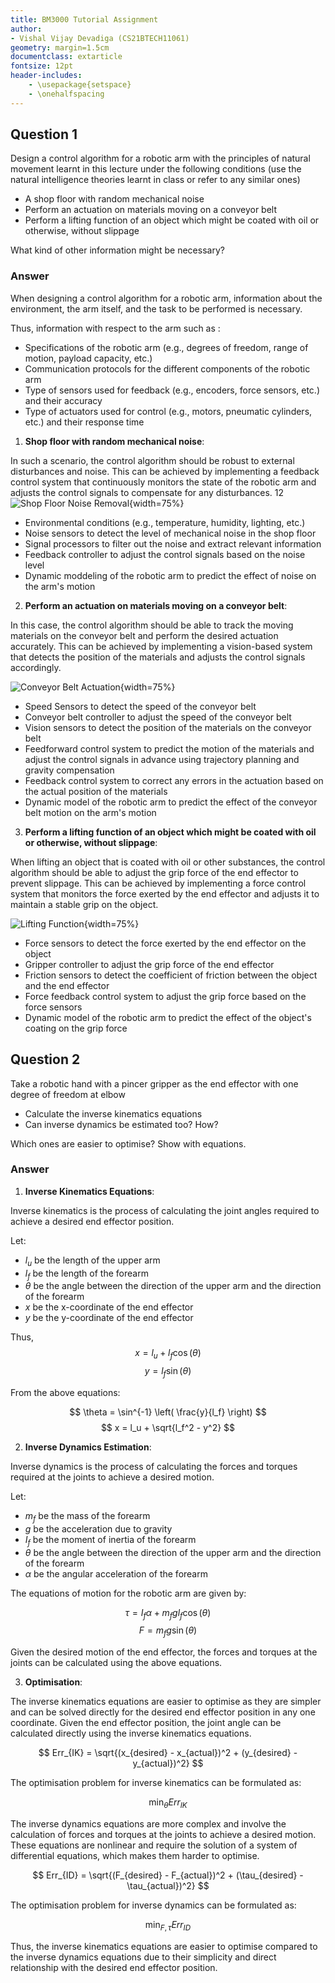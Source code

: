 ```yaml
---
title: BM3000 Tutorial Assignment
author: 
- Vishal Vijay Devadiga (CS21BTECH11061)
geometry: margin=1.5cm
documentclass: extarticle
fontsize: 12pt
header-includes:
    - \usepackage{setspace}
    - \onehalfspacing
---
```


## Question 1 

Design a control algorithm for a robotic arm with the principles of natural movement learnt in this lecture under the following conditions (use the natural intelligence theories learnt in class or refer to any similar ones)

- A shop floor with random mechanical noise
- Perform an actuation on materials moving on a conveyor belt
- Perform a lifting function of an object which might be coated with oil or otherwise, without slippage

What kind of other information might be necessary?

### Answer

When designing a control algorithm for a robotic arm, information about the environment, the arm itself, and the task to be performed is necessary.

Thus, information with respect to the arm such as :

- Specifications of the robotic arm (e.g., degrees of freedom, range of motion, payload capacity, etc.)
- Communication protocols for the different components of the robotic arm
- Type of sensors used for feedback (e.g., encoders, force sensors, etc.) and their accuracy
- Type of actuators used for control (e.g., motors, pneumatic cylinders, etc.) and their response time

1) **Shop floor with random mechanical noise**:

In such a scenario, the control algorithm should be robust to external disturbances and noise. This can be achieved by implementing a feedback control system that continuously monitors the state of the robotic arm and adjusts the control signals to compensate for any disturbances.
12
![Shop Floor Noise Removal](./shopnoise.png){width=75%}

- Environmental conditions (e.g., temperature, humidity, lighting, etc.)
- Noise sensors to detect the level of mechanical noise in the shop floor
- Signal processors to filter out the noise and extract relevant information
- Feedback controller to adjust the control signals based on the noise level
- Dynamic moddeling of the robotic arm to predict the effect of noise on the arm's motion

2) **Perform an actuation on materials moving on a conveyor belt**:

In this case, the control algorithm should be able to track the moving materials on the conveyor belt and perform the desired actuation accurately. This can be achieved by implementing a vision-based system that detects the position of the materials and adjusts the control signals accordingly.

![Conveyor Belt Actuation](./conveyor.png){width=75%}

- Speed Sensors to detect the speed of the conveyor belt
- Conveyor belt controller to adjust the speed of the conveyor belt
- Vision sensors to detect the position of the materials on the conveyor belt
- Feedforward control system to predict the motion of the materials and adjust the control signals in advance using trajectory planning and gravity compensation
- Feedback control system to correct any errors in the actuation based on the actual position of the materials
- Dynamic model of the robotic arm to predict the effect of the conveyor belt motion on the arm's motion

3) **Perform a lifting function of an object which might be coated with oil or otherwise, without slippage**:

When lifting an object that is coated with oil or other substances, the control algorithm should be able to adjust the grip force of the end effector to prevent slippage. This can be achieved by implementing a force control system that monitors the force exerted by the end effector and adjusts it to maintain a stable grip on the object.

![Lifting Function](./lifting.png){width=75%}

- Force sensors to detect the force exerted by the end effector on the object
- Gripper controller to adjust the grip force of the end effector
- Friction sensors to detect the coefficient of friction between the object and the end effector
- Force feedback control system to adjust the grip force based on the force sensors
- Dynamic model of the robotic arm to predict the effect of the object's coating on the grip force

## Question 2

Take a robotic hand with a pincer gripper as the end effector with one degree of freedom at elbow

- Calculate the inverse kinematics equations
- Can inverse dynamics be estimated too? How?

Which ones are easier to optimise? Show with equations.

### Answer

1) **Inverse Kinematics Equations**:

Inverse kinematics is the process of calculating the joint angles required to achieve a desired end effector position.

Let:

- $l_u$ be the length of the upper arm
- $l_f$ be the length of the forearm
- $\theta$ be the angle between the direction of the upper arm and the direction of the forearm
- $x$ be the x-coordinate of the end effector
- $y$ be the y-coordinate of the end effector

Thus,
$$ x = l_u + l_f \cos(\theta) $$
$$ y = l_f \sin(\theta) $$

From the above equations:

$$ \theta = \sin^{-1} \left( \frac{y}{l_f} \right) $$
$$ x = l_u + \sqrt{l_f^2 - y^2} $$

2) **Inverse Dynamics Estimation**:

Inverse dynamics is the process of calculating the forces and torques required at the joints to achieve a desired motion.

Let:

- $m_f$ be the mass of the forearm
- $g$ be the acceleration due to gravity
- $I_f$ be the moment of inertia of the forearm
- $\theta$ be the angle between the direction of the upper arm and the direction of the forearm
- $\alpha$ be the angular acceleration of the forearm

The equations of motion for the robotic arm are given by:

$$ \tau = I_f \alpha + m_f g l_f \cos(\theta) $$
$$ F = m_f g \sin(\theta) $$

Given the desired motion of the end effector, the forces and torques at the joints can be calculated using the above equations.

3) **Optimisation**:

The inverse kinematics equations are easier to optimise as they are simpler and can be solved directly for the desired end effector position in any one coordinate. Given the end effector position, the joint angle can be calculated directly using the inverse kinematics equations.

$$ Err_{IK} = \sqrt{(x_{desired} - x_{actual})^2 + (y_{desired} - y_{actual})^2} $$

The optimisation problem for inverse kinematics can be formulated as:

$$ \min_{\theta} Err_{IK} $$

The inverse dynamics equations are more complex and involve the calculation of forces and torques at the joints to achieve a desired motion. These equations are nonlinear and require the solution of a system of differential equations, which makes them harder to optimise.

$$ Err_{ID} = \sqrt{(F_{desired} - F_{actual})^2 + (\tau_{desired} - \tau_{actual})^2} $$

The optimisation problem for inverse dynamics can be formulated as:

$$ \min_{F, \tau} Err_{ID} $$

Thus, the inverse kinematics equations are easier to optimise compared to the inverse dynamics equations due to their simplicity and direct relationship with the desired end effector position.